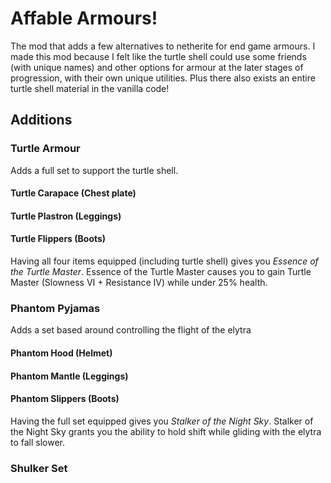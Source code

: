 # Affable Armours!
The mod that adds a few alternatives to netherite for end game armours. I made this mod because I felt like the turtle shell could use some friends (with unique names) and other options for armour at the later stages of progression, with their own unique utilities. Plus there also exists an entire turtle shell material in the vanilla code!
## Additions
### Turtle Armour
Adds a full set to support the turtle shell.

#### Turtle Carapace (Chest plate)

#### Turtle Plastron (Leggings)

#### Turtle Flippers (Boots)

Having all four items equipped (including turtle shell) gives you *Essence of the Turtle Master*.
Essence of the Turtle Master causes you to gain Turtle Master (Slowness VI + Resistance IV) while under 25% health.

### Phantom Pyjamas
Adds a set based around controlling the flight of the elytra

#### Phantom Hood (Helmet)

#### Phantom Mantle (Leggings)

#### Phantom Slippers (Boots)

Having the full set equipped gives you *Stalker of the Night Sky*.
Stalker of the Night Sky grants you the ability to hold shift while gliding with the elytra to fall slower.

### Shulker Set
